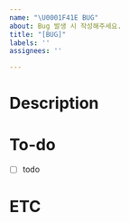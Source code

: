 ```yaml
---
name: "\U0001F41E BUG"
about: Bug 발생 시 작성해주세요.
title: "[BUG]"
labels: ''
assignees: ''

---
```


# Description
<!-- 작업 사항에 대해 작성해주세요 -->

# To-do
<!-- 작업 목록에 대해 작성해주세요 -->
- [ ] todo

# ETC
<!-- 기타 전달사항이 있다면 작성해주세요 -->

